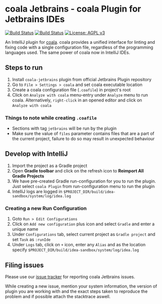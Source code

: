 # coala Jetbrains - coala Plugin for Jetbrains IDEs
[![Build Status](https://img.shields.io/travis/frextrite/coala-jetbrains?label=linux%20build)](https://travis-ci.org/frextrite/coala-jetbrains)  [![Build Status](https://img.shields.io/appveyor/ci/frextrite/coala-jetbrains?label=windows%20build)](https://ci.appveyor.com/project/frextrite/coala-jetbrains)  [![License: AGPL v3](https://img.shields.io/github/license/frextrite/coala-jetbrains)](https://www.gnu.org/licenses/agpl-3.0)

An IntelliJ plugin for [coala](https://coala.io). coala provides a unified interface for linting and fixing code with a single configuration file, regardless of the programming languages used. The same power of coala now in IntelliJ IDEs.

## Steps to run
1. Install `coala-jetbrains` plugin from official Jetbrains Plugin repository
2. Go to `File > Settings > coala` and set coala executable location
3. Create a coala configuration file (`.coafile`) in project's root
4. Click on `Analyze with coala` menu-entry under `Analyze` menu to run coala. Alternatively, `right-click` in an opened editor and click on `Analyze with coala`


### Things to note while creating `.coafile`
* Sections with tag `jetbrains` will be run by the plugin
* Make sure the value of `files` parameter contains files that are a part of the current project, failure to do so may result in unexpected behaviour


## Develop with IntelliJ
1. Import the project as a Gradle project
2. Open **Gradle toolbar** and click on the refresh icon to **Reimport All Gradle Projects**
3. We have pre-created Gradle run-configuration for you to run the plugin. Just select `coala Plugin` from run-configuration menu to run the plugin
4. IntelliJ logs are logged in `$PROJECT_DIR/build/idea-sandbox/system/log/idea.log`

### Creating a new Run Configuration
1. Goto `Run > Edit Configurations`
2. Click on `Add new configuration` plus icon and select `Gradle` and enter a unique name
3. Under `Configurations` tab, select current project as `Gradle project` and set `Task` as `:runIde`
4. Under `Logs` tab, click on `+` icon, enter any `Alias` and as the location specify `$PROJECT_DIR/build/idea-sandbox/system/log/idea.log`


## Filing issues
Please use our [issue tracker](https://github.com/frextrite/coala-jetbrains/issues) for reporting coala Jetbrains issues.

While creating a new issue, mention your system information, the version of plugin you are working with and the exact steps taken to reproduce the problem and if possible attach the stacktrace aswell.
